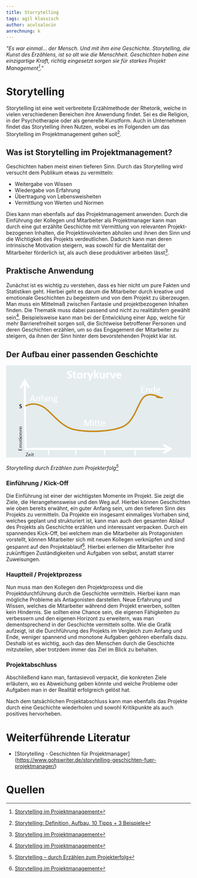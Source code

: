 ```yaml
---
title: Storrytelling
tags: agil klassisch
author: aculsalocin
anrechnung: k
---
```




*"Es war einmal… der Mensch. Und mit ihm eine Geschichte. Storytelling, die Kunst des Erzählens, ist so alt wie die Menschheit. Geschichten haben eine einzigartige Kraft, richtig eingesetzt sorgen sie für starkes Projekt Management[^1]."*

# Storytelling

Storytelling ist eine weit verbreitete Erzählmethode der Rhetorik, welche in vielen verschiedenen Bereichen ihre Anwendung findet. Sei es die Religion, in der Psychotherapie oder als generelle Kunstform. Auch in Unternehmen findet das Storytelling ihren Nutzen, wobei es im Folgenden um das Storytelling im Projektmanagement gehen soll[^2].


## Was ist Storytelling im Projektmanagement?

Geschichten haben meist einen tieferen Sinn. Durch das Storytelling wird versucht dem Publikum etwas zu vermitteln:

* Weitergabe von Wissen
* Wiedergabe von Erfahrung 
* Übertragung von Lebensweisheiten
* Vermittlung von Werten und Normen

Dies kann man ebenfalls auf das Projektmanagement anwenden. Durch die Einführung der Kollegen und Mitarbeiter als Projektmanager kann man durch eine gut erzählte Geschichte mit Vermittlung von relevanten Projekt-bezogenen Inhalten, die Projektinvolvierten abholen und ihnen den Sinn und die Wichtigkeit des Projekts verdeutlichen. Dadurch kann man deren intrinsische Motivation steigern, was sowohl für die Mentalität der Mitarbeiter förderlich ist, als auch diese produktiver arbeiten lässt[^1]. 


## Praktische Anwendung

Zunächst ist es wichtig zu verstehen, dass es hier nicht um pure Fakten und Statistiken geht. Hierbei geht es darum die Mitarbeiter durch kreative und emotionale Geschichten zu begeistern und von dem Projekt zu überzeugen. Man muss ein Mittelmaß zwischen Fantasie und projektbezogenen Inhalten finden. Die Thematik muss dabei passend und nicht zu realitätsfern gewählt sein[^1]. Beispielsweise kann man bei der Entwicklung einer App, welche für mehr Barrierefreiheit sorgen soll, die Sichtweise betroffener Personen und deren Geschichten erzählen, um so das Engagement der Mitarbeiter zu steigern, da ihnen der Sinn hinter dem bevorstehenden Projekt klar ist.

  
## Der Aufbau einer passenden Geschichte




![Storykurve](Storrytelling/Storytelling.png)

*Storytelling durch Erzählen zum Projekterfolg[^3]*

### Einführung / Kick-Off

Die Einführung ist einer der wichtigsten Momente im Projekt. Sie zeigt die Ziele, die Herangehensweise und den Weg auf. Hierbei können Geschichten wie oben bereits erwähnt, ein guter Anfang sein, um den tieferen Sinn des Projekts zu vermitteln. Da Projekte ein insgesamt einmaliges Vorhaben sind, welches geplant und strukturiert ist, kann man auch den gesamten Ablauf des Projekts als Geschichte erzählen und interessant verpacken. Durch ein spannendes Kick-Off, bei welchem man die Mitarbeiter als Protagonisten vorstellt, können Mitarbeiter sich mit neuen Kollegen verknüpfen und sind gespannt auf den Projektablauf[^1]. Hierbei erlernen die Mitarbeiter ihre zukünftigen Zuständigkeiten und Aufgaben von selbst, anstatt starrer Zuweisungen.


### Hauptteil / Projektprozess

Nun muss man den Kollegen den Projektprozess und die Projektdurchführung durch die Geschichte vermitteln. Hierbei kann man mögliche Probleme als Antagonisten darstellen. Neue Erfahrung und Wissen, welches die Mitarbeiter während dem Projekt erwerben, sollten kein Hindernis. Sie sollten eine Chance sein, die eigenen Fähigkeiten zu verbessern und den eigenen Horizont zu erweitern, was man dementsprechend in der Geschichte vermitteln sollte. Wie die Grafik aufzeigt, ist die Durchführung des Projekts im Vergleich zum Anfang und Ende, weniger spannend und monotone Aufgaben gehören ebenfalls dazu. Deshalb ist es wichtig, auch das den Menschen durch die Geschichte mitzuteilen, aber trotzdem immer das Ziel im Blick zu behalten.


### Projektabschluss

Abschließend kann man, fantasievoll verpackt, die konkreten Ziele erläutern, wo es Abweichung geben könnte und welche Probleme oder Aufgaben man in der Realität erfolgreich gelöst hat.

Nach dem tatsächlichen Projektabschluss kann man ebenfalls das Projekte durch eine Geschichte wiederholen und sowohl Kritikpunkte als auch positives hervorheben.


# Weiterführende Literatur

* [Storytelling - Geschichten für Projektmanager] (https://www.gohswriter.de/storytelling-geschichten-fuer-projektmanager/)

# Quellen

[^1]: [Storytelling im Projektmanagement](https://zistemo.de/blog/storytelling-im-projektmanagement/)
[^2]: [Storytelling: Definition, Aufbau, 10 Tipps + 3 Beispiele](https://karrierebibel.de/storytelling/)
[^3]: [Storytelling – durch Erzählen zum Projekterfolg](https://docplayer.org/31538949-Storytelling-durch-erzaehlen-zum-projekterfolg.html)
[^4]: [Storytelling (Methode)](https://de.wikipedia.org/wiki/Storytelling_(Methode))
